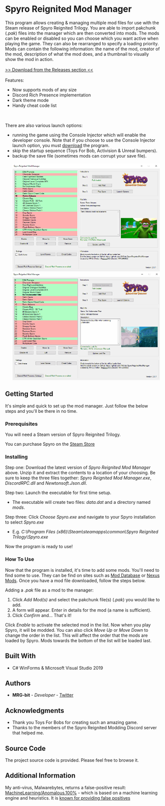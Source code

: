 # Spyro Reignited Mod Manager

This program allows creating & managing multiple mod files for use with the Steam release of Spyro Reignited Trilogy. You are able to import pakchunk (*.pak*) files into the manager which are then converted into mods. The mods can be enabled or disabled so you can choose which you want active when playing the game. They can also be rearranged to specify a loading priority. Mods can contain the following information: the name of the mod, creator of the mod, description of what the mod does, and a thumbnail to visually show the mod in action.
</br></br>
[>> Download from the Releases section <<](https://github.com/MrG-bit/SpyroReignitedModManager/releases)
<br></br>
Features:
* Now supports mods of any size
* Discord Rich Presence implementation
* Dark theme mode
* Handy cheat code list

<br></br>
There are also various launch options: 
* running the game using the Console Injector which will enable the developer console. Note that if you choose to use the Console Injector launch option, you must [download](https://drive.google.com/file/d/1Z6SY-c7wbEPN9FsM-kZHiqtYbAsA6F2g/view) the program.
* skip the startup sequence (Toys For Bob, Activision & Unreal bumpers).
* backup the save file (sometimes mods can corrupt your save file).
<br></br>
![](SpyroMMScreenshot.png)
![](SpyroMMPreview.gif)

## Getting Started

It's simple and quick to set up the mod manager. Just follow the below steps and you'll be there in no time.

### Prerequisites

You will need a Steam version of Spyro Reignited Trilogy.

You can purchase Spyro on the [Steam Store](https://store.steampowered.com/app/996580/Spyro_Reignited_Trilogy/)

### Installing

Step one: Download the latest version of *Spyro Reignited Mod Manager* above. Unzip it and extract the contents to a location of your choosing. Be sure to keep the three files together: *Spyro Reignited Mod Manager.exe*, *DiscordRPC.dll* and *Newtonsoft.Json.dll*.

Step two: Launch the executable for first time setup.
* The executable will create two files: *data.dat* and a directory named *mods*.

Step three: Click *Choose Spyro.exe* and navigate to your Spyro installation to select *Spyro.exe*
* E.g. *C:\Program Files (x86)\Steam\steamapps\common\Spyro Reignited Trilogy\Spyro.exe*

Now the program is ready to use!

### How To Use

Now that the program is installed, it's time to add some mods. You'll need to find some to use. They can be find on sites such as [Mod Database](https://www.moddb.com/games/spyro-reignited-trilogy/) or [Nexus Mods](https://www.nexusmods.com/spyroreignitedtrilogy). Once you have a mod file downloaded, follow the steps below.

Adding a *.pak* file as a mod to the manager:
1. Click *Add Mod(s)* and select the pakchunk file(s) (*.pak*) you would like to add.
2. A form will appear. Enter in details for the mod (a name is sufficient).
3. Click *Confirm* and... That's it!

Click *Enable* to activate the selected mod in the list. Now when you play Spyro, it will be modded. You can also click *Move Up* or *Move Down* to change the order in the list. This will affect the order that the mods are loaded by Spyro. Mods towards the bottom of the list will be loaded last.

## Built With

* C# WinForms & Microsoft Visual Studio 2019

## Authors

* **MRG-bit** - *Developer* - [Twitter](https://twitter.com/ggggg243/)

## Acknowledgments

* Thank you Toys For Bobs for creating such an amazing game.
* Thanks to the members of the Spyro Reignited Modding Discord server that helped me.

## Source Code

The project source code is provided. Please feel free to browse it.

## Additional Information

My anti-virus, Malwarebytes, returns a false-positive result: [MachineLearning/Anomalous.100%](https://blog.malwarebytes.com/detections/machinelearning-anomalous-100/) - which is based on a machine learning engine and heuristics. It is [known for providing false positives](https://forums.malwarebytes.com/topic/229840-false-positive-machinelearninganomalous100/)

